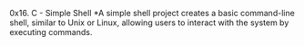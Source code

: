 0x16. C - Simple Shell
*A simple shell project creates a basic command-line shell, similar to Unix or Linux,
 allowing users to interact with the system by executing commands.
